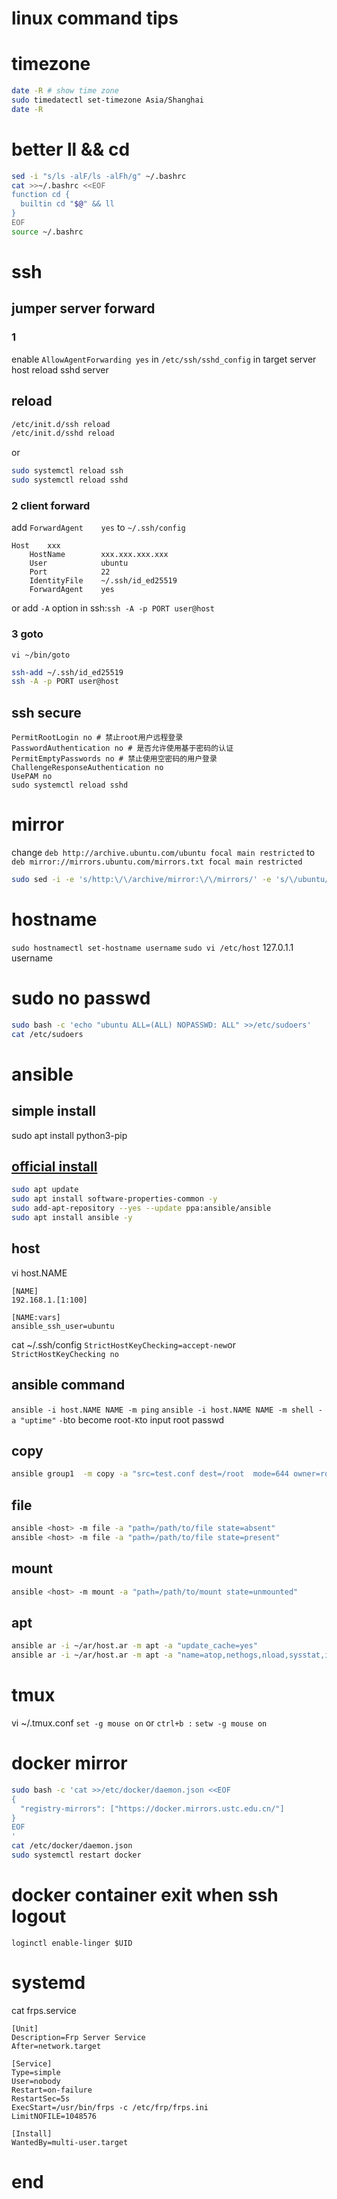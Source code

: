 # linux command tips
# timezone
```sh
date -R # show time zone
sudo timedatectl set-timezone Asia/Shanghai 
date -R
```

# better ll && cd
```sh
sed -i "s/ls -alF/ls -alFh/g" ~/.bashrc
cat >>~/.bashrc <<EOF
function cd {
  builtin cd "$@" && ll
}
EOF
source ~/.bashrc
```
# ssh 
## jumper server forward
### 1
enable `AllowAgentForwarding yes` in `/etc/ssh/sshd_config` in target server host
reload sshd server
## reload
```sh
/etc/init.d/ssh reload
/etc/init.d/sshd reload
```
or
```sh
sudo systemctl reload ssh
sudo systemctl reload sshd
```
### 2 client forward
add `ForwardAgent    yes` to `~/.ssh/config`
```config
Host    xxx
    HostName        xxx.xxx.xxx.xxx
    User            ubuntu
    Port            22
    IdentityFile    ~/.ssh/id_ed25519
    ForwardAgent    yes
```
or add `-A` option in ssh:`ssh -A -p PORT user@host`

### 3 goto
`vi ~/bin/goto`
```sh
ssh-add ~/.ssh/id_ed25519
ssh -A -p PORT user@host
```
## ssh secure
```config
PermitRootLogin no # 禁止root用户远程登录
PasswordAuthentication no # 是否允许使用基于密码的认证
PermitEmptyPasswords no # 禁止使用空密码的用户登录
ChallengeResponseAuthentication no
UsePAM no
sudo systemctl reload sshd
```

# mirror
change
`deb http://archive.ubuntu.com/ubuntu focal main restricted`
to
`deb mirror://mirrors.ubuntu.com/mirrors.txt focal main restricted`
```sh
sudo sed -i -e 's/http:\/\/archive/mirror:\/\/mirrors/' -e 's/\/ubuntu/\/mirrors.txt/' /etc/apt/sources.list
```

# hostname
`sudo hostnamectl set-hostname username`
`sudo vi /etc/host`
127.0.1.1 username

# sudo no passwd
```sh
sudo bash -c 'echo "ubuntu ALL=(ALL) NOPASSWD: ALL" >>/etc/sudoers'
cat /etc/sudoers
```
# ansible
## simple install
sudo apt install python3-pip
## [official install](https://docs.ansible.com/ansible/6/installation_guide/installation_distros.html#installing-ansible-on-ubuntu)
```sh
sudo apt update
sudo apt install software-properties-common -y
sudo add-apt-repository --yes --update ppa:ansible/ansible
sudo apt install ansible -y
```
## host
vi host.NAME
```
[NAME]
192.168.1.[1:100]

[NAME:vars]
ansible_ssh_user=ubuntu
```
cat ~/.ssh/config
`
StrictHostKeyChecking=accept-new
`or
`
StrictHostKeyChecking no
`
## ansible command
`ansible -i host.NAME NAME -m ping`
`ansible -i host.NAME NAME -m shell -a "uptime"`
`-b`to become root`-K`to input root passwd

## copy
```sh
ansible group1  -m copy -a "src=test.conf dest=/root  mode=644 owner=root"
```
## file
```sh
ansible <host> -m file -a "path=/path/to/file state=absent"
ansible <host> -m file -a "path=/path/to/file state=present"

```
## mount
```sh
ansible <host> -m mount -a "path=/path/to/mount state=unmounted"

```
## apt
```sh
ansible ar -i ~/ar/host.ar -m apt -a "update_cache=yes"
ansible ar -i ~/ar/host.ar -m apt -a "name=atop,nethogs,nload,sysstat,iotop,htop,lm-sensors state=present" -b


```
# tmux
vi ~/.tmux.conf
`set -g mouse on` or `ctrl+b :` `setw -g mouse on`
# docker mirror
```sh
sudo bash -c 'cat >>/etc/docker/daemon.json <<EOF
{
  "registry-mirrors": ["https://docker.mirrors.ustc.edu.cn/"]
}
EOF
'
cat /etc/docker/daemon.json
sudo systemctl restart docker
```
# docker container exit when ssh logout
```
loginctl enable-linger $UID
```
# systemd
cat frps.service 
```
[Unit]
Description=Frp Server Service
After=network.target

[Service]
Type=simple
User=nobody
Restart=on-failure
RestartSec=5s
ExecStart=/usr/bin/frps -c /etc/frp/frps.ini
LimitNOFILE=1048576

[Install]
WantedBy=multi-user.target
```
# end
